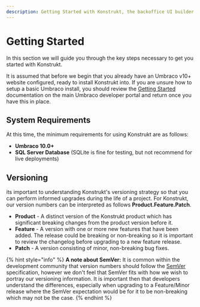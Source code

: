 ```yaml
---
description: Getting Started with Konstrukt, the backoffice UI builder for Umbraco.
---
```


# Getting Started

In this section we will guide you through the key steps necessary to get you started with Konstrukt.

It is assumed that before we begin that you already have an Umbraco v10+ website configured, ready to install Konstrukt into. If you are unsure how to setup a basic Umbraco install, you should review the [Getting Started](https://our.umbraco.com/documentation/getting-started/) documentation on the main Umbraco developer portal and return once you have this in place.

## System Requirements
At this time, the minimum requirements for using Konstrukt are as follows:
* **Umbraco 10.0+**
* **SQL Server Database** (SQLite is fine for testing, but not recommend for live deployments)

## Versioning
its important to understanding Konstrukt's versioning strategy so that you can perform informed upgrades during the life of a project. For Konstrukt, our version numbers can be interpreted as follows **Product.Feature.Patch**.

* **Product** - A distinct version of the Konstrukt product which has significant breaking changes from the product version before it.
* **Feature** - A version with one or more new features that have been added. The release could be breaking or non-breaking so it is important to review the changelog before upgrading to a new feature release.
* **Patch** - A version consisting of minor, non-breaking bug fixes.

{% hint style="info" %}
**A note about SemVer:** It is common within the development community that version numbers should follow the [SemVer](https://semver.org/) specification, however we don't feel that SemVer fits with how we wish to portray our versioning information. It is important then that developers understand the differences, especially when upgrading to a Feature/Minor release where the SemVer expectation would be for it to be non-breaking which may not be the case.
{% endhint %}